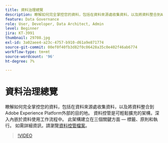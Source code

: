 ```yaml
---
title: 資料治理總覽
description: 瞭解如何完全掌控您的資料，包括在資料來源處收集資料，以及將資料整合到Adobe Experience Platform外部的目的地。
feature: Data Governance
role: User, Developer, Data Architect, Admin
level: Beginner
jira: KT-3991
thumbnail: 29708.jpg
exl-id: 3a02aee4-a23c-4757-b910-d61a9e871774
source-git-commit: 00ef0f40fb3d82f0c06428a35c0e402f46ab6774
workflow-type: tm+mt
source-wordcount: '96'
ht-degree: 7%

---
```


# 資料治理總覽

瞭解如何完全掌控您的資料，包括在資料來源處收集資料，以及將資料整合到Adobe Experience Platform外部的目的地。 資料控管是可輕鬆擴充的架構，深入內嵌於資料使用工作流程中。 此架構建立在三個關鍵方面 — 標籤、原則和執行。 如需詳細資訊，請瀏覽[資料控管檔案](https://experienceleague.adobe.com/docs/experience-platform/data-governance/home.html?lang=zh-Hant)。

>[!VIDEO](https://video.tv.adobe.com/v/29708?learn=on)

